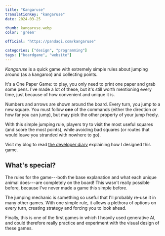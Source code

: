 ```yaml
---
title: "Kangaruse"
translationKey: "kangaruse"
date: 2024-03-25

thumb: kangaruse.webp
color: 'green'

official: "https://pandaqi.com/kangaruse"

categories: ["design", "programming"]
tags: ["boardgame", "website"]
---
```


_Kangaruse_ is a quick game with extremely simple rules about jumping around (as a kangaroo) and collecting points.

It's a One Paper Game: to play, you only need to print one paper and grab some pens. I've made a lot of these, but it's still worth mentioning every time, just because of how convenient and unique it is.

Numbers and arrows are shown around the board. Every turn, you jump to a new square. You must follow **one** of the commands (either the direction _or_ how far you can jump), but may pick the other property of your jump freely.

With this simple jumping rule, players try to visit the most useful squares (and score the most points), while avoiding bad squares (or routes that would leave you stranded with nowhere to go).

Visit my blog to read [the developer diary](https://pandaqi.com/blog/boardgames/kangaruse) explaining how I designed this game.

## What's special?

The rules for the game---both the base explanation and what each unique animal does---are completely on the board! This wasn't really possible before, because I've never made a game this simple before.

The jumping mechanic is something so useful that I'll probably re-use it in many other games. With one simple rule, it allows a plethora of options on every turn, creating strategy and forcing you to look ahead.

Finally, this is one of the first games in which I heavily used generative AI, and could therefore really practice and experiment with the visual design of these games.